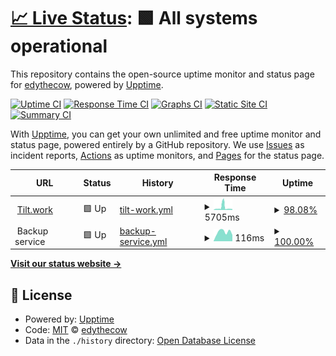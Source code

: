 # [📈 Live Status](https://status.tilt.work): <!--live status--> **🟩 All systems operational**

This repository contains the open-source uptime monitor and status page for [edythecow](https://keybase.io/edy), powered by [Upptime](https://github.com/upptime/upptime).

[![Uptime CI](https://github.com/edythecow/status.tilt.work/workflows/Uptime%20CI/badge.svg)](https://github.com/edythecow/status.tilt.work/actions?query=workflow%3A%22Uptime+CI%22)
[![Response Time CI](https://github.com/edythecow/status.tilt.work/workflows/Response%20Time%20CI/badge.svg)](https://github.com/edythecow/status.tilt.work/actions?query=workflow%3A%22Response+Time+CI%22)
[![Graphs CI](https://github.com/edythecow/status.tilt.work/workflows/Graphs%20CI/badge.svg)](https://github.com/edythecow/status.tilt.work/actions?query=workflow%3A%22Graphs+CI%22)
[![Static Site CI](https://github.com/edythecow/status.tilt.work/workflows/Static%20Site%20CI/badge.svg)](https://github.com/edythecow/status.tilt.work/actions?query=workflow%3A%22Static+Site+CI%22)
[![Summary CI](https://github.com/edythecow/status.tilt.work/workflows/Summary%20CI/badge.svg)](https://github.com/edythecow/status.tilt.work/actions?query=workflow%3A%22Summary+CI%22)

With [Upptime](https://upptime.js.org), you can get your own unlimited and free uptime monitor and status page, powered entirely by a GitHub repository. We use [Issues](https://github.com/edythecow/status.tilt.work/issues) as incident reports, [Actions](https://github.com/edythecow/status.tilt.work/actions) as uptime monitors, and [Pages](https://status.tilt.work) for the status page.

<!--start: status pages-->
<!-- This summary is generated by Upptime (https://github.com/upptime/upptime) -->
<!-- Do not edit this manually, your changes will be overwritten -->
<!-- prettier-ignore -->
| URL | Status | History | Response Time | Uptime |
| --- | ------ | ------- | ------------- | ------ |
| <img alt="" src="https://icons.duckduckgo.com/ip3/tilt.work.ico" height="13"> [Tilt.work](https://tilt.work) | 🟩 Up | [tilt-work.yml](https://github.com/EdyTheCow/tilt-status/commits/HEAD/history/tilt-work.yml) | <details><summary><img alt="Response time graph" src="./graphs/tilt-work/response-time-week.png" height="20"> 5705ms</summary><br><a href="https://status.tilt.work/history/tilt-work"><img alt="Response time 3850" src="https://img.shields.io/endpoint?url=https%3A%2F%2Fraw.githubusercontent.com%2FEdyTheCow%2Ftilt-status%2FHEAD%2Fapi%2Ftilt-work%2Fresponse-time.json"></a><br><a href="https://status.tilt.work/history/tilt-work"><img alt="24-hour response time 2076" src="https://img.shields.io/endpoint?url=https%3A%2F%2Fraw.githubusercontent.com%2FEdyTheCow%2Ftilt-status%2FHEAD%2Fapi%2Ftilt-work%2Fresponse-time-day.json"></a><br><a href="https://status.tilt.work/history/tilt-work"><img alt="7-day response time 5705" src="https://img.shields.io/endpoint?url=https%3A%2F%2Fraw.githubusercontent.com%2FEdyTheCow%2Ftilt-status%2FHEAD%2Fapi%2Ftilt-work%2Fresponse-time-week.json"></a><br><a href="https://status.tilt.work/history/tilt-work"><img alt="30-day response time 3850" src="https://img.shields.io/endpoint?url=https%3A%2F%2Fraw.githubusercontent.com%2FEdyTheCow%2Ftilt-status%2FHEAD%2Fapi%2Ftilt-work%2Fresponse-time-month.json"></a><br><a href="https://status.tilt.work/history/tilt-work"><img alt="1-year response time 3850" src="https://img.shields.io/endpoint?url=https%3A%2F%2Fraw.githubusercontent.com%2FEdyTheCow%2Ftilt-status%2FHEAD%2Fapi%2Ftilt-work%2Fresponse-time-year.json"></a></details> | <details><summary><a href="https://status.tilt.work/history/tilt-work">98.08%</a></summary><a href="https://status.tilt.work/history/tilt-work"><img alt="All-time uptime 99.36%" src="https://img.shields.io/endpoint?url=https%3A%2F%2Fraw.githubusercontent.com%2FEdyTheCow%2Ftilt-status%2FHEAD%2Fapi%2Ftilt-work%2Fuptime.json"></a><br><a href="https://status.tilt.work/history/tilt-work"><img alt="24-hour uptime 100.00%" src="https://img.shields.io/endpoint?url=https%3A%2F%2Fraw.githubusercontent.com%2FEdyTheCow%2Ftilt-status%2FHEAD%2Fapi%2Ftilt-work%2Fuptime-day.json"></a><br><a href="https://status.tilt.work/history/tilt-work"><img alt="7-day uptime 98.08%" src="https://img.shields.io/endpoint?url=https%3A%2F%2Fraw.githubusercontent.com%2FEdyTheCow%2Ftilt-status%2FHEAD%2Fapi%2Ftilt-work%2Fuptime-week.json"></a><br><a href="https://status.tilt.work/history/tilt-work"><img alt="30-day uptime 99.36%" src="https://img.shields.io/endpoint?url=https%3A%2F%2Fraw.githubusercontent.com%2FEdyTheCow%2Ftilt-status%2FHEAD%2Fapi%2Ftilt-work%2Fuptime-month.json"></a><br><a href="https://status.tilt.work/history/tilt-work"><img alt="1-year uptime 99.36%" src="https://img.shields.io/endpoint?url=https%3A%2F%2Fraw.githubusercontent.com%2FEdyTheCow%2Ftilt-status%2FHEAD%2Fapi%2Ftilt-work%2Fuptime-year.json"></a></details>
| <img alt="" src="https://icons.duckduckgo.com/ip3/null.ico" height="13"> Backup service | 🟩 Up | [backup-service.yml](https://github.com/EdyTheCow/tilt-status/commits/HEAD/history/backup-service.yml) | <details><summary><img alt="Response time graph" src="./graphs/backup-service/response-time-week.png" height="20"> 116ms</summary><br><a href="https://status.tilt.work/history/backup-service"><img alt="Response time 107" src="https://img.shields.io/endpoint?url=https%3A%2F%2Fraw.githubusercontent.com%2FEdyTheCow%2Ftilt-status%2FHEAD%2Fapi%2Fbackup-service%2Fresponse-time.json"></a><br><a href="https://status.tilt.work/history/backup-service"><img alt="24-hour response time 79" src="https://img.shields.io/endpoint?url=https%3A%2F%2Fraw.githubusercontent.com%2FEdyTheCow%2Ftilt-status%2FHEAD%2Fapi%2Fbackup-service%2Fresponse-time-day.json"></a><br><a href="https://status.tilt.work/history/backup-service"><img alt="7-day response time 116" src="https://img.shields.io/endpoint?url=https%3A%2F%2Fraw.githubusercontent.com%2FEdyTheCow%2Ftilt-status%2FHEAD%2Fapi%2Fbackup-service%2Fresponse-time-week.json"></a><br><a href="https://status.tilt.work/history/backup-service"><img alt="30-day response time 107" src="https://img.shields.io/endpoint?url=https%3A%2F%2Fraw.githubusercontent.com%2FEdyTheCow%2Ftilt-status%2FHEAD%2Fapi%2Fbackup-service%2Fresponse-time-month.json"></a><br><a href="https://status.tilt.work/history/backup-service"><img alt="1-year response time 107" src="https://img.shields.io/endpoint?url=https%3A%2F%2Fraw.githubusercontent.com%2FEdyTheCow%2Ftilt-status%2FHEAD%2Fapi%2Fbackup-service%2Fresponse-time-year.json"></a></details> | <details><summary><a href="https://status.tilt.work/history/backup-service">100.00%</a></summary><a href="https://status.tilt.work/history/backup-service"><img alt="All-time uptime 100.00%" src="https://img.shields.io/endpoint?url=https%3A%2F%2Fraw.githubusercontent.com%2FEdyTheCow%2Ftilt-status%2FHEAD%2Fapi%2Fbackup-service%2Fuptime.json"></a><br><a href="https://status.tilt.work/history/backup-service"><img alt="24-hour uptime 100.00%" src="https://img.shields.io/endpoint?url=https%3A%2F%2Fraw.githubusercontent.com%2FEdyTheCow%2Ftilt-status%2FHEAD%2Fapi%2Fbackup-service%2Fuptime-day.json"></a><br><a href="https://status.tilt.work/history/backup-service"><img alt="7-day uptime 100.00%" src="https://img.shields.io/endpoint?url=https%3A%2F%2Fraw.githubusercontent.com%2FEdyTheCow%2Ftilt-status%2FHEAD%2Fapi%2Fbackup-service%2Fuptime-week.json"></a><br><a href="https://status.tilt.work/history/backup-service"><img alt="30-day uptime 100.00%" src="https://img.shields.io/endpoint?url=https%3A%2F%2Fraw.githubusercontent.com%2FEdyTheCow%2Ftilt-status%2FHEAD%2Fapi%2Fbackup-service%2Fuptime-month.json"></a><br><a href="https://status.tilt.work/history/backup-service"><img alt="1-year uptime 100.00%" src="https://img.shields.io/endpoint?url=https%3A%2F%2Fraw.githubusercontent.com%2FEdyTheCow%2Ftilt-status%2FHEAD%2Fapi%2Fbackup-service%2Fuptime-year.json"></a></details>

<!--end: status pages-->

[**Visit our status website →**](https://status.tilt.work)

## 📄 License

- Powered by: [Upptime](https://github.com/upptime/upptime)
- Code: [MIT](./LICENSE) © [edythecow](https://keybase.io/edy)
- Data in the `./history` directory: [Open Database License](https://opendatacommons.org/licenses/odbl/1-0/)
